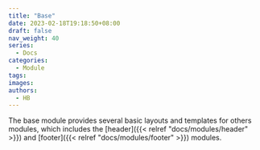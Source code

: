 ```yaml
---
title: "Base"
date: 2023-02-18T19:18:50+08:00
draft: false
nav_weight: 40
series:
  - Docs
categories:
  - Module
tags:
images:
authors:
  - HB
---
```


The base module provides several basic layouts and templates for others modules, which includes the [header]({{< relref "docs/modules/header" >}}) and [footer]({{< relref "docs/modules/footer" >}}) modules.

<!--more-->
